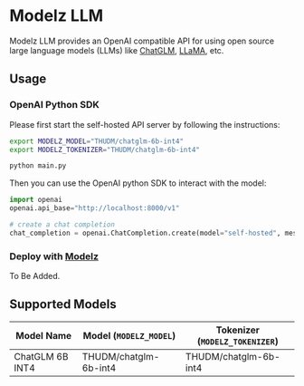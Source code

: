# Modelz LLM

Modelz LLM provides an OpenAI compatible API for using open source large language models (LLMs) like [ChatGLM](https://github.com/THUDM/ChatGLM-6B), [LLaMA](https://ai.facebook.com/blog/large-language-model-llama-meta-ai/), etc.

## Usage

### OpenAI Python SDK

Please first start the self-hosted API server by following the instructions:

```bash
export MODELZ_MODEL="THUDM/chatglm-6b-int4"
export MODELZ_TOKENIZER="THUDM/chatglm-6b-int4"

python main.py
```

Then you can use the OpenAI python SDK to interact with the model:

```python
import openai
openai.api_base="http://localhost:8000/v1"

# create a chat completion
chat_completion = openai.ChatCompletion.create(model="self-hosted", messages=[{"role": "user", "content": "Hello world"}])
```

### Deploy with [Modelz](https://docs.modelz.ai)

To Be Added.

## Supported Models

| Model Name | Model (`MODELZ_MODEL`) | Tokenizer (`MODELZ_TOKENIZER`) |
| ---------- | ------------ | ---------------- |
| ChatGLM 6B INT4    | THUDM/chatglm-6b-int4 | THUDM/chatglm-6b-int4 |
